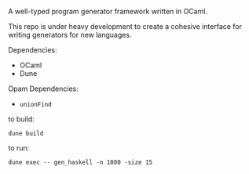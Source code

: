 
A well-typed program generator framework written in OCaml.

This repo is under heavy development to create a cohesive interface for writing generators for new languages.

Dependencies:
* OCaml
* Dune

Opam Dependencies:
* `unionFind`


to build:
```
dune build
```


to run:
```
dune exec -- gen_haskell -n 1000 -size 15
```
